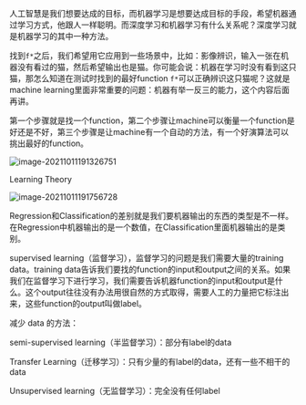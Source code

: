 人工智慧是我们想要达成的目标，而机器学习是想要达成目标的手段，希望机器通过学习方式，他跟人一样聪明。而深度学习和机器学习有什么关系呢？深度学习就是机器学习的其中一种方法。



找到`f*`之后，我们希望用它应用到一些场景中，比如：影像辨识，输入一张在机器没有看过的猫，然后希望输出也是猫。你可能会说：机器在学习时没有看到这只猫，那怎么知道在测试时找到的最好function `f*`可以正确辨识这只猫呢？这就是machine learning里面非常重要的问题：机器有举一反三的能力，这个内容后面再讲。



第一个步骤就是找一个function，第二个步骤让machine可以衡量一个function是好还是不好，第三个步骤是让machine有一个自动的方法，有一个好演算法可以挑出最好的function。

![image-20211011191326751](C:\Users\10542\AppData\Roaming\Typora\typora-user-images\image-20211011191326751.png)





Learning Theory

![image-20211011191756728](C:\Users\10542\AppData\Roaming\Typora\typora-user-images\image-20211011191756728.png)



Regression和Classification的差别就是我们要机器输出的东西的类型是不一样。在Regression中机器输出的是一个数值，在Classification里面机器输出的是类别。



supervised learning（监督学习），监督学习的问题是我们需要大量的training data。training data告诉我们要找的function的input和output之间的关系。如果我们在监督学习下进行学习，我们需要告诉机器function的input和output是什么。这个output往往没有办法用很自然的方式取得，需要人工的力量把它标注出来，这些function的output叫做label。



减少 data 的方法：

semi-supervised learning（半监督学习）：部分有label的data

Transfer Learning（迁移学习）：只有少量的有label的data，还有一些不相干的data

Unsupervised learning（无监督学习）：完全没有任何label